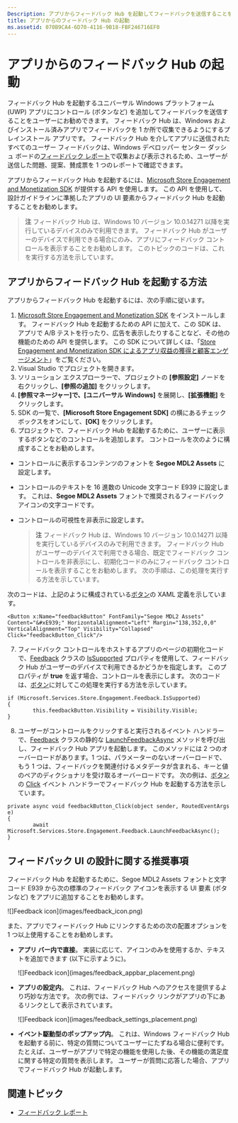 ```yaml
---
Description: アプリからフィードバック Hub を起動してフィードバックを送信することをユーザーにお勧めできます。
title: アプリからのフィードバック Hub の起動
ms.assetid: 070B9CA4-6D70-4116-9B18-FBF246716EF0
---
```


# アプリからのフィードバック Hub の起動

フィードバック Hub を起動するユニバーサル Windows プラットフォーム (UWP) アプリにコントロール (ボタンなど) を追加してフィードバックを送信することをユーザーにお勧めできます。 フィードバック Hub は、Windows およびインストール済みアプリでフィードバックを 1 か所で収集できるようにするプレインストール アプリです。 フィードバック Hub を介してアプリに送信されたすべてのユーザー フィードバックは、Windows デベロッパー センター ダッシュ ボードの[フィードバック レポート](../publish/feedback-report.md)で収集および表示されるため、ユーザーが送信した問題、提案、賛成票を 1 つのレポートで確認できます。

アプリからフィードバック Hub を起動するには、[Microsoft Store Engagement and Monetization SDK](http://aka.ms/store-em-sdk) が提供する API を使用します。 この API を使用して、設計ガイドラインに準拠したアプリの UI 要素からフィードバック Hub を起動することをお勧めします。

>**注** フィードバック Hub は、Windows 10 バージョン 10.0.14271 以降を実行しているデバイスのみで利用できます。 フィードバック Hub がユーザーのデバイスで利用できる場合にのみ、アプリにフィードバック コントロールを表示することをお勧めします。 このトピックのコードは、これを実行する方法を示しています。

## アプリからフィードバック Hub を起動する方法

アプリからフィードバック Hub を起動するには、次の手順に従います。

1. [Microsoft Store Engagement and Monetization SDK](http://aka.ms/store-em-sdk) をインストールします。 フィードバック Hub を起動するための API に加えて、この SDK は、アプリで A/B テストを行ったり、広告を表示したりすることなど、その他の機能のための API を提供します。 この SDK について詳しくは、「[Store Engagement and Monetization SDK によるアプリ収益の獲得と顧客エンゲージメント](monetize-your-app-with-the-microsoft-store-engagement-and-monetization-sdk.md)」をご覧ください。
2. Visual Studio でプロジェクトを開きます。
3. ソリューション エクスプローラーで、プロジェクトの **[参照設定]** ノードを右クリックし、**[参照の追加]** をクリックします。
4. **[参照マネージャー]**で、**[ユニバーサル Windows]** を展開し、**[拡張機能]** をクリックします。
5. SDK の一覧で、**[Microsoft Store Engagement SDK]** の横にあるチェック ボックスをオンにして、**[OK]** をクリックします。
6. プロジェクトで、フィードバック Hub を起動するために、ユーザーに表示するボタンなどのコントロールを追加します。 コントロールを次のように構成することをお勧めします。
  * コントロールに表示するコンテンツのフォントを **Segoe MDL2 Assets** に設定します。
  * コントロールのテキストを 16 進数の Unicode 文字コード E939 に設定します。 これは、**Segoe MDL2 Assets** フォントで推奨されるフィードバック アイコンの文字コードです。
  * コントロールの可視性を非表示に設定します。

    > **注**  フィードバック Hub は、Windows 10 バージョン 10.0.14271 以降を実行しているデバイスのみで利用できます。 フィードバック Hub がユーザーのデバイスで利用できる場合、既定でフィードバック コントロールを非表示にし、初期化コードのみにフィードバック コントロールを表示することをお勧めします。 次の手順は、この処理を実行する方法を示しています。

  次のコードは、上記のように構成されている[ボタン](https://msdn.microsoft.com/library/windows/apps/windows.ui.xaml.controls.button.aspx)の XAML 定義を示しています。
  ```
  <Button x:Name="feedbackButton" FontFamily="Segoe MDL2 Assets" Content="&#xE939;" HorizontalAlignment="Left" Margin="138,352,0,0" VerticalAlignment="Top" Visibility="Collapsed"  Click="feedbackButton_Click"/>
  ```
7. フィードバック コントロールをホストするアプリのページの初期化コードで、[Feedback](https://msdn.microsoft.com/library/windows/apps/microsoft.services.store.engagement.feedback.aspx) クラスの [IsSupported](https://msdn.microsoft.com/library/windows/apps/microsoft.services.store.engagement.feedback.issupported.aspx) プロパティを使用して、フィードバック Hub がユーザーのデバイスで利用できるかどうかを指定します。 このプロパティが **true** を返す場合、コントロールを表示にします。 次のコードは、[ボタン](https://msdn.microsoft.com/library/windows/apps/windows.ui.xaml.controls.button.aspx)に対してこの処理を実行する方法を示しています。
```
if (Microsoft.Services.Store.Engagement.Feedback.IsSupported)
{
        this.feedbackButton.Visibility = Visibility.Visible;
}
```
8. ユーザーがコントロールをクリックすると実行されるイベント ハンドラーで、[Feedback](https://msdn.microsoft.com/library/windows/apps/microsoft.services.store.engagement.feedback.aspx) クラスの静的な [LaunchFeedbackAsync](https://msdn.microsoft.com/library/windows/apps/microsoft.services.store.engagement.feedback.launchfeedbackasync.aspx) メソッドを呼び出し、フィードバック Hub アプリを起動します。 このメソッドには 2 つのオーバーロードがあります。1 つは、パラメーターのないオーバーロードで、もう 1 つは、フィードバックを関連付けるメタデータが含まれる、キーと値のペアのディクショナリを受け取るオーバーロードです。 次の例は、[ボタン](https://msdn.microsoft.com/library/windows/apps/windows.ui.xaml.controls.button.aspx)の [Click](https://msdn.microsoft.com/en-us/library/windows/apps/windows.ui.xaml.controls.primitives.buttonbase.click.aspx) イベント ハンドラーでフィードバック Hub を起動する方法を示しています。
```
private async void feedbackButton_Click(object sender, RoutedEventArgs e)
{
        await Microsoft.Services.Store.Engagement.Feedback.LaunchFeedbackAsync();
}
```

## フィードバック UI の設計に関する推奨事項

フィードバック Hub を起動するために、Segoe MDL2 Assets フォントと文字コード E939 から次の標準のフィードバック アイコンを表示する UI 要素 (ボタンなど) をアプリに追加することをお勧めします。

![]Feedback icon](images/feedback_icon.png)

また、アプリでフィードバック Hub にリンクするための次の配置オプションを 1 つ以上使用することをお勧めします。
* **アプリ バー内で直接**。 実装に応じて、アイコンのみを使用するか、テキストを追加できます (以下に示すように)。

  ![]Feedback icon](images/feedback_appbar_placement.png)

* **アプリの設定内**。 これは、フィードバック Hub へのアクセスを提供するより巧妙な方法です。 次の例では、フィードバック リンクがアプリの下にあるリンクとして表示されています。

  ![]Feedback icon](images/feedback_settings_placement.png)

* **イベント駆動型のポップアップ内**。 これは、Windows フィードバック Hub を起動する前に、特定の質問についてユーザーにたずねる場合に便利です。 たとえば、ユーザーがアプリで特定の機能を使用した後、その機能の満足度に関する特定の質問を表示します。 ユーザーが質問に応答した場合、アプリでフィードバック Hub が起動します。


## 関連トピック

* [フィードバック レポート](../publish/feedback-report.md)


<!--HONumber=Mar16_HO5-->


